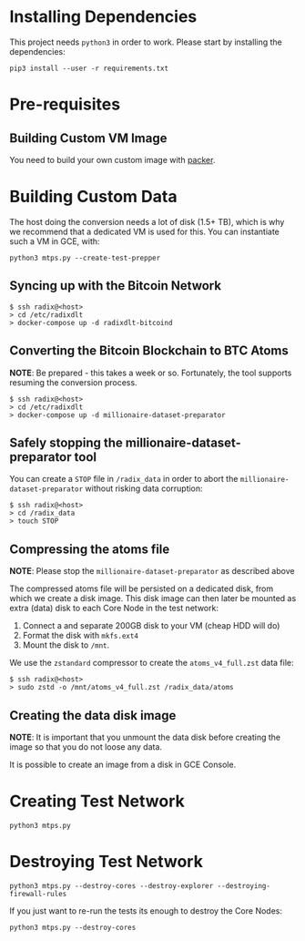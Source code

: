 # Installing Dependencies

This project needs `python3` in order to work. Please start by installing the dependencies:

```shell
pip3 install --user -r requirements.txt
```

# Pre-requisites

## Building Custom VM Image

You need to build your own custom image with [packer](../packer/README.md).

# Building Custom Data

The host doing the conversion needs a lot of disk (1.5+ TB), which is why
we recommend that a dedicated VM is used for this. You can instantiate 
such a VM in GCE, with:

```
python3 mtps.py --create-test-prepper
```

## Syncing up with the Bitcoin Network

```shell
$ ssh radix@<host>
> cd /etc/radixdlt
> docker-compose up -d radixdlt-bitcoind
```

## Converting the Bitcoin Blockchain to BTC Atoms

**NOTE**: Be prepared - this takes a week or so. Fortunately, the tool
supports resuming the conversion process.

```shell
$ ssh radix@<host>
> cd /etc/radixdlt
> docker-compose up -d millionaire-dataset-preparator
```

## Safely stopping the millionaire-dataset-preparator tool

You can create a `STOP` file in `/radix_data` in order to abort the `millionaire-dataset-preparator` without risking data corruption:

```shell
$ ssh radix@<host>
> cd /radix_data
> touch STOP
```

## Compressing the atoms file

**NOTE**: Please stop the `millionaire-dataset-preparator` as described above

The compressed atoms file will be persisted on a dedicated disk, from which we create a disk image. This disk image can then later be mounted as extra (data) disk to each Core Node in the test network:

1. Connect a and separate 200GB disk to your VM (cheap HDD will do)
1. Format the disk with `mkfs.ext4`
1. Mount the disk to `/mnt`.

We use the `zstandard` compressor to create the `atoms_v4_full.zst` data file:

```shell
$ ssh radix@<host>
> sudo zstd -o /mnt/atoms_v4_full.zst /radix_data/atoms
```

## Creating the data disk image

**NOTE**: It is important that you unmount the data disk before creating the image so that you do not loose any data.

It is possible to create an image from a disk in GCE Console.

# Creating Test Network

```
python3 mtps.py
```

# Destroying Test Network

```
python3 mtps.py --destroy-cores --destroy-explorer --destroying-firewall-rules
```

If you just want to re-run the tests its enough to destroy the Core Nodes:

```
python3 mtps.py --destroy-cores
```
